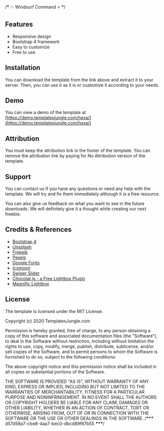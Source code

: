 /******\******* ✨ Windsurf Command ⭐ ******\*******/

## Features

- Responsive design
- Bootstrap 4 framework
- Easy to customize
- Free to use

## Installation

You can download the template from the link above and extract it to your server. Then, you can use it as it is or customize it according to your needs.

## Demo

You can view a demo of the template at [https://demo.templatesjungle.com/hexa/](https://demo.templatesjungle.com/hexa/)

## Attribution

You must keep the attribution link in the footer of the template. You can remove the attribution link by paying for No Attribution version of the template.

## Support

You can contact us if you have any questions or need any help with the template. We will try and fix them immediately although it is a free resource.

You can also give us feedback on what you want to see in the future downloads. We will definitely give it a thought while creating our next freebie.

## Credits & References

- [Bootstrap 4](https://getbootstrap.com/)
- [Unsplash](https://unsplash.com/)
- [Freepik](https://www.freepik.com/)
- [Pexels](https://www.pexels.com/)
- [Google Fonts](https://fonts.google.com/)
- [Icomoon](https://icomoon.io/)
- [Swiper Slider](https://swiperjs.com/)
- [Chocolat.js - a Free Lightbox Plugin](http://chocolat.insipi.de/)
- [Magnific Lightbox](https://github.com/dimsemenov/Magnific-Popup)

## License

The template is licensed under the MIT License.

Copyright (c) 2020 TemplatesJungle.com

Permission is hereby granted, free of charge, to any person obtaining a copy
of this software and associated documentation files (the "Software"), to deal
in the Software without restriction, including without limitation the rights
to use, copy, modify, merge, publish, distribute, sublicense, and/or sell
copies of the Software, and to permit persons to whom the Software is
furnished to do so, subject to the following conditions:

The above copyright notice and this permission notice shall be included in all
copies or substantial portions of the Software.

THE SOFTWARE IS PROVIDED "AS IS", WITHOUT WARRANTY OF ANY KIND, EXPRESS OR
IMPLIED, INCLUDING BUT NOT LIMITED TO THE WARRANTIES OF MERCHANTABILITY,
FITNESS FOR A PARTICULAR PURPOSE AND NONINFRINGEMENT. IN NO EVENT SHALL THE
AUTHORS OR COPYRIGHT HOLDERS BE LIABLE FOR ANY CLAIM, DAMAGES OR OTHER
LIABILITY, WHETHER IN AN ACTION OF CONTRACT, TORT OR OTHERWISE, ARISING FROM,
OUT OF OR IN CONNECTION WITH THE SOFTWARE OR THE USE OR OTHER DEALINGS IN THE
SOFTWARE.
/**\*\*\*** d57d58a7-cbe8-4aa7-bec0-dbcd89f67b55 **\*\*\***/
